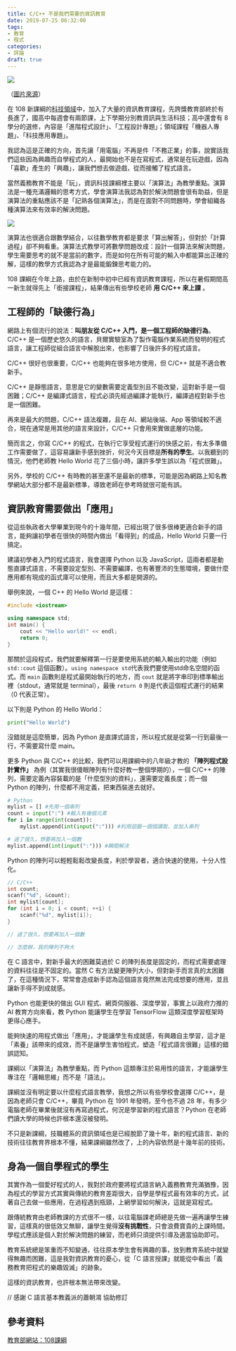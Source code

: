 ```yaml
---
title: C/C++ 不是我們需要的資訊教育
date: 2019-07-25 06:32:00
tags:
- 教育
- 程式
categories:
- 評論
draft: true
---
```


![](/img/c-c++/c.jpg)

（[圖片來源](https://flic.kr/p/bcgZ5g)）

在 108 新課綱的[科技領域](https://www.naer.edu.tw/ezfiles/0/1000/attach/52/pta_18529_8438379_60115.pdf#page=14&zoom=80,-299,447)中，加入了大量的資訊教育課程，先誇獎教育部終於有長進了，國高中每週會有兩節課，上下學期分別教資訊與生活科技；高中還會有 8 學分的選修，內容是「進階程式設計」、「工程設計專題」；領域課程「機器人專題」、「科技應用專題」。

我認為這是正確的方向，首先讓「用電腦」不再是件「不務正業」的事，說實話我們這些因為興趣而自學程式的人，最開始也不是在寫程式，通常是在玩遊戲，因為「喜歡」產生的「興趣」，讓我們想去做遊戲，從而接觸了程式語言。

當然義務教育不能是「玩」，資訊科技課綱裡主要以「演算法」為教學重點。演算法是一種充滿邏輯的思考方式，學會演算法我認為對於解決問題會很有助益，但是演算法的重點應該不是「記熟各個演算法」，而是在面對不同問題時，學會組織各種演算法來有效率的解決問題。

![](/img/c-c++/課綱-1.jpeg)

演算法也很適合跟數學結合，以往數學教育都是要求「算出解答」，但對於「計算過程」卻不夠看重。演算法式教學可將數學問題改成：設計一個算法來解決問題，學生需要思考的就不是當前的數字，而是如何在所有可能的輸入中都能算出正確的解，這樣的教學方式我認為才是最能鍛鍊思考能力的。

108 課綱在今年上路，由於在新制中初中已經有資訊教育課程，所以在暑假期間高一新生就得先上「銜接課程」，結果傳出有些學校老師 **用 C/C++ 來上課** 。

## 工程師的「缺德行為」

網路上有個流行的說法：**叫朋友從 C/C++ 入門，是一個工程師的缺德行為**。C/C++ 是一個歷史悠久的語言，貝爾實驗室為了製作電腦作業系統而發明的程式語言，讓工程師從組合語言中解脫出來，也影響了日後許多的程式語言。

C/C++ 很好也很重要，C/C++ 也能夠在很多地方使用，但 C/C++ 就是不適合教新手。

C/C++ 是靜態語言，意思是它的變數需要定義型別且不能改變，這對新手是一個困難；C/C++ 是編譯式語言，程式必須先經過編譯才能執行，編譯過程對新手也是一個困難。

再來是最大的問題，C/C++ 語法複雜，且在 AI、網站後端、App 等領域較不適合，現在通常是用其他的語言來設計，C/C++ 只會用來實做底層的功能。

簡而言之，你寫 C/C++ 的程式，在執行它享受程式運行的快感之前，有太多準備工作需要做了，這容易讓新手感到挫折，何況今天目標是**所有的學生**。以我聽到的情況，他們老師教 Hello World 花了三個小時，讓許多學生誤以為「程式很難」。

另外，學校的 C/C++ 有時教的甚至還不是最新的標準，可能是因為網路上知名教學網站大部分都不是最新標準，導致老師在參考時就很可能有誤。

## 資訊教育需要做出「應用」

從這些執政者大學畢業到現今的十幾年間，已經出現了很多很棒更適合新手的語言，能夠讓初學者在很快的時間內做出「看得到」的成品，Hello World 只要一行搞定。

建議初學者入門的程式語言，我會選擇 Python 以及 JavaScript，這兩者都是動態直譯式語言，不需要設定型別、不需要編譯，也有著豐沛的生態環境，要做什麼應用都有現成的函式庫可以使用，而且大多都是開源的。

舉例來說，一個 C++ 的 Hello World 是這樣：

```cpp
#include <iostream>

using namespace std;
int main() {
    cout << "Hello world!" << endl;
    return 0;
}
```

那關於這段程式，我們就要解釋第一行是要使用系統的輸入輸出的功能（例如 `std::cout` 這個函數）。`using namespace std`代表我們要使用std命名空間的函式。而 `main` 函數則是程式最開始執行的地方，而 `cout` 就是將字串印到標準輸出裡（stdout，通常就是 terminal），最後 `return 0` 則是代表這個程式運行的結果（0 代表正常）。

以下則是 Python 的 Hello World：

```python
print("Hello World")
```

沒錯就是這麼簡單，因為 Python 是直譯式語言，所以程式就是從第一行到最後一行，不需要寫什麼 main。

更多 Python 與 C/C++ 的比較，我們可以用課綱中的八年級才教的 **「陣列程式設計實作」** 為例（其實我很傻眼陣列有什麼好教一整個學期的），一個 C/C++ 的陣列，需要定義內容裝載的是「什麼型別的資料」，還需要定義長度；而一個 Python 的陣列，什麼都不用定義，把東西裝進去就好。

```python
# Python
mylist = [] #先用一個串列
count = input(":") #輸入有幾個元素
for i in range(int(count)):
    mylist.append(int(input(":"))) #利用迴圈一個個讀取，並加入串列

# 過了很久，想要再加入一個數
mylist.append(int(input(":"))) #瞬間解決
```

Python 的陣列可以輕輕鬆鬆改變長度，利於學習者，適合快速的使用，十分人性化。

``` c
// C/C++
int count;
scanf("%d", &count);
int mylist[count];
for (int i = 0; i < count; ++i) {
    scanf("%d", mylist[i]);
}

// 過了很久，想要再加入一個數

// 怎麼辦，我的陣列不夠大
```

在 C 語言中，對新手最大的困難莫過於 C 的陣列長度是固定的，而程式需要處理的資料往往是不固定的。當然 C 有方法變更陣列大小，但對新手而言真的太困難了，在這種情況下，常常會造成新手認為這個語言竟然無法完成想要的應用，並且讓新手得不到成就感。

Python 也能更快的做出 GUI 程式、網頁伺服器、深度學習，事實上以政府力推的 AI 教育方向來看，教 Python 能讓學生在學習 TensorFlow 這類深度學習框架時更得心應手。

能夠快速的用程式做出「應用」，才能讓學生有成就感，有興趣自主學習，這才是「素養」該帶來的成效，而不是讓學生害怕程式，塑造「程式語言很難」這樣的錯誤認知。

課綱以「演算法」為教學重點，而 Python 這類專注於易用性的語言，才能讓學生專注在「邏輯思維」而不是「語法」。

課綱並沒有明定要以什麼程式語言教學，我想之所以有些學校會選擇 C/C++，是因為老師只會 C/C++，畢竟 Python 在 1991 年發明，至今也不過 28 年，有多少電腦老師在畢業後就沒有再寫過程式，何況是學習新的程式語言？Python 在老師們讀大學的時候也許根本還沒被發明。

不只是新課綱，技職體系的資訊領域也是已經脫節了幾十年，新的程式語言、新的技術往往教育界根本不懂，結果課綱雖然改了，上的內容依然是十幾年前的技術。

## 身為一個自學程式的學生

其實作為一個愛好程式的人，我對於政府要將程式語言納入義務教育充滿猶豫，因為程式的學習方式其實與傳統的教育差距很大，自學是學程式最有效率的方式，試著自己去做一些應用，在過程遇到瓶頸，上網學習如何解決，這就是寫程式。

跟傳統教育由老師教課的方式很不一樣，以往電腦課老師總是先做一遍再讓學生練習，這樣真的很低效又無聊，讓學生覺得**沒有挑戰性**，只會浪費寶貴的上課時間。學程式應該是個人對於解決問題的練習，而老師只須提供引導及適當協助即可。

教育系統總是笨重而不知變通，往往原本學生會有興趣的事，放到教育系統中就變得無趣而困難，這是我對資訊教育的憂心，從「C 語言授課」就能從中看出「義務教育把程式的樂趣毀滅」的跡象。

這樣的資訊教育，也許根本無法帶來改變。

// 感謝 C 語言基本教義派的蕭朝鴻 協助修訂

## 參考資料
[教育部網站：108課綱](https://www.naer.edu.tw/files/15-1000-14113,c639-1.php?Lang=zh-tw)
